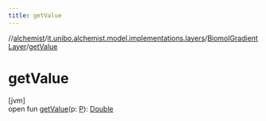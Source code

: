 ```yaml
---
title: getValue
---
```

//[alchemist](../../../index.html)/[it.unibo.alchemist.model.implementations.layers](../index.html)/[BiomolGradientLayer](index.html)/[getValue](get-value.html)



# getValue



[jvm]\
open fun [getValue](get-value.html)(p: [P](index.html)): [Double](https://docs.oracle.com/javase/8/docs/api/java/lang/Double.html)




